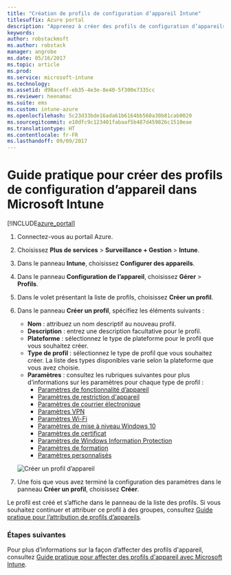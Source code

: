 ```yaml
---
title: "Création de profils de configuration d’appareil Intune"
titlesuffix: Azure portal
description: "Apprenez à créer des profils de configuration d’appareils dans Intune."
keywords: 
author: robstackmsft
ms.author: robstack
manager: angrobe
ms.date: 05/16/2017
ms.topic: article
ms.prod: 
ms.service: microsoft-intune
ms.technology: 
ms.assetid: d98aceff-eb35-4e3e-8e40-5f300e7335cc
ms.reviewer: heenamac
ms.suite: ems
ms.custom: intune-azure
ms.openlocfilehash: 5c23d33bde16ada61b6164bb560a30b81cab0020
ms.sourcegitcommit: e10dfc9c123401fabaaf5b487d459826c1510eae
ms.translationtype: HT
ms.contentlocale: fr-FR
ms.lasthandoff: 09/09/2017
---
```

# <a name="how-to-create-device-configuration-profiles-in-microsoft-intune"></a>Guide pratique pour créer des profils de configuration d’appareil dans Microsoft Intune

[!INCLUDE[azure_portal](./includes/azure_portal.md)]


1. Connectez-vous au portail Azure.
2. Choisissez **Plus de services** > **Surveillance + Gestion** > **Intune**.
3. Dans le panneau **Intune**, choisissez **Configurer des appareils**.
2. Dans le panneau **Configuration de l’appareil**, choisissez **Gérer** > **Profils**.
2. Dans le volet présentant la liste de profils, choisissez **Créer un profil**.
3. Dans le panneau **Créer un profil**, spécifiez les éléments suivants :
    - **Nom** : attribuez un nom descriptif au nouveau profil.
    - **Description** : entrez une description facultative pour le profil.
    - **Plateforme** : sélectionnez le type de plateforme pour le profil que vous souhaitez créer.
    - **Type de profil** : sélectionnez le type de profil que vous souhaitez créer. La liste des types disponibles varie selon la plateforme que vous avez choisie.
    - **Paramètres** : consultez les rubriques suivantes pour plus d’informations sur les paramètres pour chaque type de profil :
        -  [Paramètres de fonctionnalité d’appareil](device-features-configure.md)
        -  [Paramètres de restriction d'appareil](device-restrictions-configure.md)
        -  [Paramètres de courrier électronique](email-settings-configure.md)
        -  [Paramètres VPN](vpn-settings-configure.md)
        -  [Paramètres Wi-Fi](wi-fi-settings-configure.md)
        -  [Paramètres de mise à niveau Windows 10](edition-upgrade-configure-windows-10.md)
        -  [Paramètres de certificat](certificates-configure.md)
        -  [Paramètres de Windows Information Protection](windows-information-protection-configure.md)
        -  [Paramètres de formation](education-settings-configure.md)
        -  [Paramètres personnalisés](custom-settings-configure.md)

    ![Créer un profil d’appareil](./media/create-device-profile.png)
4. Une fois que vous avez terminé la configuration des paramètres dans le panneau **Créer un profil**, choisissez **Créer**.

Le profil est créé et s’affiche dans le panneau de la liste des profils.
Si vous souhaitez continuer et attribuer ce profil à des groupes, consultez [Guide pratique pour l’attribution de profils d’appareils](device-profile-assign.md).


### <a name="next-steps"></a>Étapes suivantes
Pour plus d’informations sur la façon d’affecter des profils d'appareil, consultez [Guide pratique pour affecter des profils d'appareil avec Microsoft Intune](device-profile-assign.md).

